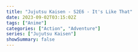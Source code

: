 ```yaml
---
title: "Jujutsu Kaisen - S2E6 - It's Like That"
date: 2023-09-02T03:15:02Z
tags: ["Anime"]
categories: ["Action", "Adventure"]
series: ["Jujutsu Kaisen"]
showSummary: false
---
```


<mux-player stream-type="on-demand"
  src="https://kp3d-my.sharepoint.com/personal/ryoo_kp3d_onmicrosoft_com/_layouts/15/download.aspx?share=EW3Pc48ynA9CrCPbdy2zEc0BufCnbAmlztNA6bYG6PzcrA" metadata-video-title="Jujutsu Kaisen - S2E6 - It's Like That" prefer-playback="mse" controls>
  </mux-player>
  
  
  <script src="https://cdn.jsdelivr.net/npm/@mux/mux-player"></script>
  
   <script id="ycoYsVDgflbAhWvythd5rJ3Xxe01wU3HYn64c00YPMJLg" type="application/ld+json">
 {
  "@context": "https://schema.org/",
  "@type": "VideoObject",
  "name": "Jujutsu Kaisen - S2E6 - It's Like That",
  "contentUrl": "https://stream.mux.com/ycoYsVDgflbAhWvythd5rJ3Xxe01wU3HYn64c00YPMJLg.m3u8",
  "thumbnailUrl": "https://www.themoviedb.org/t/p/original/34clsuWvGgJ4UT46eCLfb37HXXi.jpg?width=314&fit_mode=preserve&time=25",
  "uploadDate": "2023-09-02T03:15:02Z",
}

</script>

